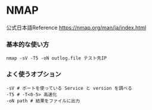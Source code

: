# NMAP

公式日本語Reference
https://nmap.org/man/ja/index.html

### 基本的な使い方

```
nmap -sV -T5 -oN outlog.file テスト先IP 
```

### よく使うオプション
```
-sV # ポートを使っている Service と version を調べる
-T5 # -T<0-5> 高速化
-oN path # 結果をファイルに出力 
```


